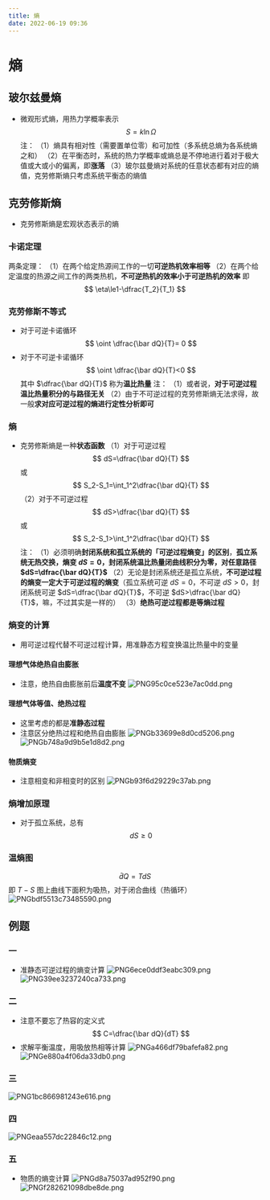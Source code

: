 ```yaml
---
title: 熵
date: 2022-06-19 09:36
---
```

# 熵
## 玻尔兹曼熵
* 微观形式熵，用热力学概率表示
$$
S=k\ln\Omega
$$
注：
（1）熵具有相对性（需要置单位零）和可加性（多系统总熵为各系统熵之和）
（2）在平衡态时，系统的热力学概率或熵总是不停地进行着对于极大值或大或小的偏离，即**涨落**
（3）玻尔兹曼熵对系统的任意状态都有对应的熵值，克劳修斯熵只考虑系统平衡态的熵值
## 克劳修斯熵
* 克劳修斯熵是宏观状态表示的熵
### 卡诺定理
两条定理：
（1）在两个给定热源间工作的一切**可逆热机效率相等**
（2）在两个给定温度的热源之间工作的两类热机，**不可逆热机的效率小于可逆热机的效率**
即
$$
\eta\le1-\dfrac{T_2}{T_1}
$$
### 克劳修斯不等式
* 对于可逆卡诺循环
$$
\oint \dfrac{\bar dQ}{T}= 0
$$
* 对于不可逆卡诺循环
$$
\oint \dfrac{\bar dQ}{T}<0
$$
其中 $\dfrac{\bar dQ}{T}$ 称为**温比热量**
注：
（1）或者说，**对于可逆过程温比热量积分的与路径无关**
（2）由于不可逆过程的克劳修斯熵无法求得，故一般**求对应可逆过程的熵进行定性分析即可**
### 熵
* 克劳修斯熵是一种**状态函数**
（1）对于可逆过程
$$
dS=\dfrac{\bar dQ}{T}
$$
或
$$
S_2-S_1=\int_1^2\dfrac{\bar dQ}{T}
$$
（2）对于不可逆过程
$$
dS>\dfrac{\bar dQ}{T}
$$
或
$$
S_2-S_1>\int_1^2\dfrac{\bar dQ}{T}
$$
注：
（1）必须明确**封闭系统和孤立系统的「可逆过程熵变」的区别**，**孤立系统无热交换，熵变 $dS=0$，封闭系统温比热量闭曲线积分为零，对任意路径 $dS=\dfrac{\bar dQ}{T}$**
（2）无论是封闭系统还是孤立系统，**不可逆过程的熵变一定大于可逆过程的熵变**（孤立系统可逆 $dS=0$，不可逆 $dS>0$，封闭系统可逆 $dS=\dfrac{\bar dQ}{T}$，不可逆 $dS>\dfrac{\bar dQ}{T}$，嘛，不过其实是一样的）
（3）**绝热可逆过程都是等熵过程**
### 熵变的计算
* 用可逆过程代替不可逆过程计算，用准静态方程变换温比热量中的变量
#### 理想气体绝热自由膨胀
* 注意，绝热自由膨胀前后**温度不变**
![PNG95c0ce523e7ac0dd.png](http://image.tjzfile.xyz/images/2022/06/19/PNG95c0ce523e7ac0dd.png)
#### 理想气体等值、绝热过程
* 这里考虑的都是**准静态过程**
* 注意区分绝热过程和绝热自由膨胀
![PNGb33699e8d0cd5206.png](http://image.tjzfile.xyz/images/2022/06/19/PNGb33699e8d0cd5206.png)
![PNGb748a9d9b5e1d8d2.png](http://image.tjzfile.xyz/images/2022/06/19/PNGb748a9d9b5e1d8d2.png)
#### 物质熵变
* 注意相变和非相变时的区别
![PNGb93f6d29229c37ab.png](http://image.tjzfile.xyz/images/2022/06/19/PNGb93f6d29229c37ab.png)
### 熵增加原理
* 对于孤立系统，总有
$$
dS\ge 0
$$
### 温熵图
$$
\bar dQ=TdS
$$
即 $T-S$ 图上曲线下面积为吸热，对于闭合曲线（热循环）
![PNGbdf5513c73485590.png](http://image.tjzfile.xyz/images/2022/06/19/PNGbdf5513c73485590.png)
## 例题
### 一
* 准静态可逆过程的熵变计算
![PNG6ece0ddf3eabc309.png](http://image.tjzfile.xyz/images/2022/06/19/PNG6ece0ddf3eabc309.png)
![PNG39ee3237240ca733.png](http://image.tjzfile.xyz/images/2022/06/19/PNG39ee3237240ca733.png)
### 二
* 注意不要忘了热容的定义式
$$
C=\dfrac{\bar dQ}{dT}
$$
* 求解平衡温度，用吸放热相等计算
![PNGa466df79bafefa82.png](http://image.tjzfile.xyz/images/2022/06/19/PNGa466df79bafefa82.png)
![PNGe880a4f06da33db0.png](http://image.tjzfile.xyz/images/2022/06/19/PNGe880a4f06da33db0.png)
### 三
![PNG1bc866981243e616.png](http://image.tjzfile.xyz/images/2022/06/19/PNG1bc866981243e616.png)
### 四
![PNGeaa557dc22846c12.png](http://image.tjzfile.xyz/images/2022/06/19/PNGeaa557dc22846c12.png)
### 五
* 物质的熵变计算
![PNGd8a75037ad952f90.png](http://image.tjzfile.xyz/images/2022/06/19/PNGd8a75037ad952f90.png)
![PNGf282621098dbe8de.png](http://image.tjzfile.xyz/images/2022/06/19/PNGf282621098dbe8de.png)